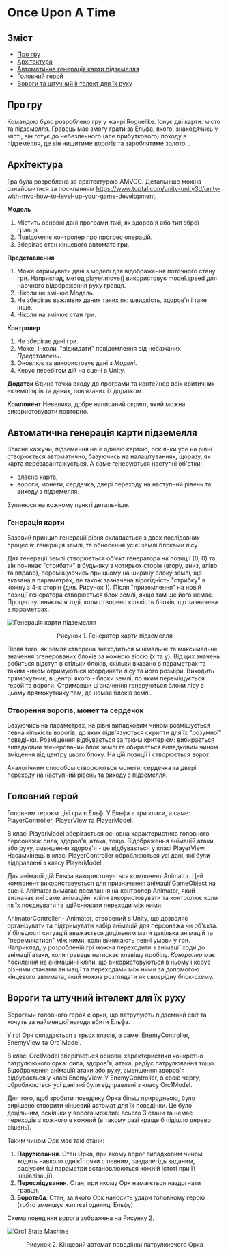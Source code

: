 
# Once Upon A Time

## Зміст
<!--ts-->
   * [Про гру](#про-гру)
   * [Архітектура](#архітектура)
   * [Автоматична генерація карти підземелля](#автоматична-генерація-карти-підземелля)
   * [Головний герой](#головний-герой)
   * [Вороги та штучний інтелект для їх руху](#вороги-та-штучний-інтелект-для-їх-руху)
<!--te-->

## Про гру
Командою було розроблено гру у жанрі Roguelike. Існує дві карти: місто та підземелля. Гравець має змогу грати за Ельфа, якого, знаходячись у місті, він готує до небезпечного (але прибуткового) походу в підземелля, де він нищитиме ворогів та зароблятиме золото...

## Архітектура
Гра була розроблена за архітектурою AMVCC. Детальніше можна ознайомитися за посиланням https://www.toptal.com/unity-unity3d/unity-with-mvc-how-to-level-up-your-game-development.

**Модель**

 1. Містить основні дані програми такі, як здоров'я або тип зброї гравця.
 2. Повідомляє контролер про прогрес операцій.
 3. Зберігає стан кінцевого автомата гри.

**Представлення**

 1. Може отримувати дані з моделі для відображення поточного стану гри. Наприклад, метод player.move() використовує model.speed для наочного відображення руху гравця.
 2. Ніколи не змінює Модель.
 3. Не зберігає важливих даних таких як: швидкість, здоров'я і таке інше.
 4. Ніколи на змінює стан гри.

**Контролер**

 1. Не зберігає дані гри.
 2. Може, інколи, "відкидати" повідомлення від небажаних *Представлень*.
 3. Оновлює та використовує дані з *Моделі*.
 4. Керує перебігом дій на сцені в Unity.

**Додаток**
Єдина точка входу до програми та контейнер всіх критичних екземплярів та даних, пов’язаних із додатком.

**Компонент**
Невелика, добре написаний скрипт, який можна використовувати повторно.

## Автоматична генерація карти підземелля
Власне кажучи, підземення не є однією картою, оскільки усе на рівні створюється автоматично, базуючись на налаштуваннях, щоразу, як карта перезавантажується. А саме генеруються наступні об'єтки:
* власне карта,
* вороги, монети, сердечка, двері переходу на наступний рівень та виходу з підземелля.

Зупинюся на кожному пункті детальніше.

### Генерація карти
Базовий принцип генерації рівня складається з двох послідовних процесів: генерація землі, та обнесення усієї землі блоками лісу.

Для генерації землі створюється об'єкт генератора на позиції (0, 0) та він починає "стрибати" в будь-яку з чотирьох сторін (вгору, вниз, вліво та вправо), переміщуючись при цьому на ширину блоку землі, що вказана в параметрах, де також зазначена вірогідність "стрибку" в кожну з 4-х сторін (див. Рисунок 1). Після "приземлення" на новій позиції генератора створюється блок землі, якщо там ще його немає. Процес зупиняється тоді, коли створено кількість блоків, що зазначена в параметрах.

![Генерація карти підземелля](https://github.com/kushkamisha/OnceUponATime/blob/master/Documents/level-generator.jpg)
<center>Рисунок 1. Генератор карти підземелля</center>

Після того, як земля створена знаходиться мінімальне та максимальне значення згенерованих блоків за кожною віссю (x та y). Від цих значень робиться відступ в стільки блоків, скільки вказано в параметрах та таким чином отримуються координати лісу та його розміри. Виходить прямокутник, в центрі якого - блоки землі, по яким переміщується герой та вороги. Отримавши ці значення генеруються блоки лісу в цьому прямокутнику там, де немає блоків землі.

### Створення ворогів, монет та сердечок
Базуючись на параметрах, на рівні випадковим чином розміщується певна кількість ворогів, до яких підв'язуються скрипти для їх "розумної" поведінки. Розміщення відбувається за таким критерієм: вибирається випадковий згенерований блок землі та обирається випадковим чином зміщення від центру цього блоку. На цій позиції і створюється ворог.

Аналогічним способом створюються монети, сердечка та двері переходу на наступний рівень та виходу з підземелля.

## Головний герой
Головним героєм цієї гри є Ельф. 
У Ельфа є три класи, а саме: PlayerController, PlayerView та PlayerModel.

В класі PlayerModel зберігається основна характеристика головного персонажа: сила, здоров'я, атака, тощо. Відображення анімацій атаки або руху, зменшення здоров'я - це відбувається у класі PlayerView. Насамкінець в класі PlayerController оброблюються усі дані, які були відправлені з класу PlayerModel.

Для анімації дій Ельфа використовується компонент Animator. Цей компонент використовується для призначення анімації GameObject на сцені. Animator вимагає посилання на контролер Animator, який визначає які саме анімаційні кліпи використовувати та контролює коли і як їх поєднувати та здійснювати переходи між ними. 

AnimatorController - Animator, створений в Unity, що дозволяє організувати та підтримувати набір анімацій для персонажа чи об'єкта. У більшості ситуацій вважається доцільним мати декілька анімацій та "перемикатися" між ними, коли виникають певні умови у гри. Наприклад, у розробленій грі можна переходити з анімації ходи до анімації атаки, коли гравець натискає клавішу пробілу. *Контролер* має посилання на анімаційні кліпи, що використовуються в ньому і керує різними станами анімації та переходами між ними за допомогою кінцевого автомата, який можна розглядати як своєрідну блок-схему.

## Вороги та штучний інтелект для їх руху
Ворогами головного героя є орки, що патрулують підземний світ та хочуть за найменшої нагоди вбити Ельфа. 

У грі Орк складається з трьох класів, а саме: EnemyController, EnemyView та Orc1Model.

В класі Orc1Model зберігається основні характеристики конкретно патрулюючого орка: сила, здоров'я, атака, радіус патрулювання тощо. Відображення анімацій атаки або руху, зменшення здоров'я відбувається у класі EnemyView. У EnemyController, в свою чергу, оброблюються усі дані які були відправлені з класу Orc1Model.

Для того, щоб зробити поведінку Орка більш природньою, було вирішено створити кінцевий автомат для їх поведінки. Це було доцільним, оскільки у ворога можливі всього 3 стани та немає переходів з кожного в кожний (в такому разі краще б підішло дерево рішень). 

Таким чином Орк має такі стани:
1. **Парулювання**. Стан Орка, при якому ворог випадковим чином ходить навколо однієї точки с певним, заздалегідь заданим, радіусом (ці параметри встановлюються кожній істоті при її ініціалізації).
2. **Переслідування**. Стан, при якому Орк намагється наздогнати гравця.
3. **Боротьба**. Стан, за якого Орк наносить удари головному герою (тобто зменшує життєві одиниці Ельфу).

Схема поведінки ворога зображена на Рисунку 2.

![Orc1 State Machine](https://github.com/kushkamisha/OnceUponATime/blob/master/Documents/Orc1StateMachine.png)
<center>Рисунок 2. Кінцевий автомат поведінки патрулюючого Орка</center>